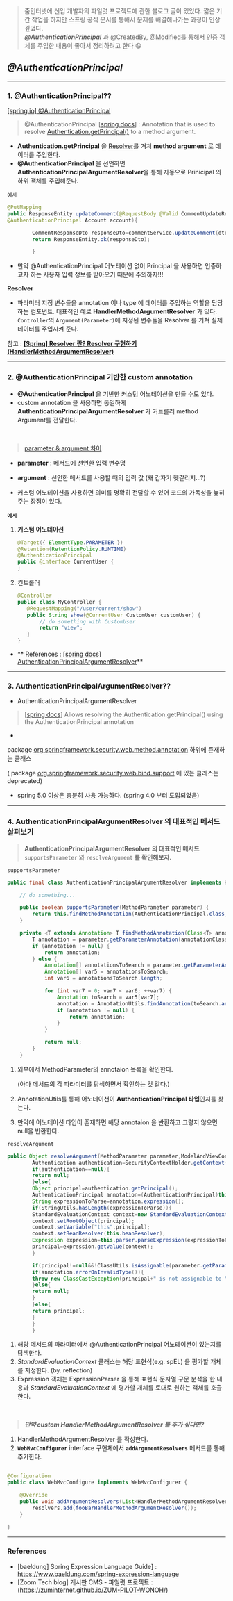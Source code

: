 > 줌인터넷에 신입 개발자의 파일럿 프로젝트에 관한 블로그 글이 있었다.
> 짧은 기간 작업을 하지만 스프링 공식 문서를 통해서 문제를 해결해나가는 과정이 인상 깊었다.  
> ***@AuthenticationPrincipal*** 과 @CreatedBy, @Modified를 통해서 인증 객체를 주입한 내용이 좋아서 정리하려고 한다 😃

## ***@AuthenticationPrincipal***

---

### 1.  **@AuthenticationPrincipal??**

[[spring.io]
@AuthenticationPrincipal](https://docs.spring.io/spring-security/reference/servlet/integrations/mvc.html#mvc-authentication-principal)
> @AuthenticationPrincipal [[spring docs](https://docs.spring.io/spring-security/site/docs/current/api/org/springframework/security/core/annotation/AuthenticationPrincipal.html)] :
> Annotation that is used to
> resolve [Authentication.getPrincipal()](https://docs.spring.io/spring-security/site/docs/current/api/org/springframework/security/core/Authentication.html#getPrincipal())
> to a method argument.

- **Authentication.getPrincipal**
  을 [Resolver](https://www.notion.so/zum-tech-CMS-A-3e8e9fdcfa5a4fe1a7562ec71affd2dd)를 거쳐 **method argument** 로 데이터를
  주입한다.
- **@AuthenticationPrincipal** 을 선언하면 **AuthenticationPrincipalArgumentResolver**을 통해 자동으로 Prinicipal 의 하위 객체를 주입해준다.

`예시`

```java
@PutMapping
public ResponseEntity updateComment(@RequestBody @Valid CommentUpdateRequestDto dto,
@AuthenticationPrincipal Account account){

        CommentResponseDto responseDto=commentService.updateComment(dto,account);
        return ResponseEntity.ok(responseDto);

        }
```

- 만약 @AuthenticationPrincipal 어노테이션 없이 Principal 을 사용하면 인증하고자 하는 사용자 입력 정보를 받아오기 때문에 주의하자!!!

**Resolver**

- 파라미터 지정 변수들을 annotation 이나 type 에 데이터를 주입하는 역할을 담당하는 컴포넌트. 대표적인 예로 **HandlerMethodArgumentResolver** 가
  있다. `Controller`의 `Argument(Parameter)`에 지정된 변수들을 Resolver 를 거쳐 실제 데이터를 주입시켜 준다.

참고 : ****[[Spring] Resolver 란? Resolver 구현하기(HandlerMethodArgumentResolver)](https://velog.io/@gillog/Spring-HandlerMethodArgumentResolver-PathVariable-RequestHeader-RequestParam)****

---

### 2. **@AuthenticationPrincipal 기반한 custom annotation**

- **@AuthenticationPrincipal** 을 기반한 커스텀 어노테이션을 만들 수도 있다.
- custom annotation 을 사용하면 동일하게 **AuthenticationPrincipalArgumentResolver** 가 커트롤러 method Argument를 전달한다.

<br>

> [parameter & argument 차이](http://taewan.kim/tip/argument_parameter/)

- **parameter** : 메서드에 선언한 입력 변수명
- **argument** :  선언한 메서드를 사용할 때의 입력 값 (왜 갑자기 헷갈리지…?)

- 커스텀 어노테이션을 사용하면 의미를 명확히 전달할 수 있어 코드의 가독성을 높혀주는 장점이 있다.

**`예시`**

1. **커스텀 어노테이션**

    ```java
    @Target({ ElementType.PARAMETER })
    @Retention(RetentionPolicy.RUNTIME)
    @AuthenticationPrincipal
    public @interface CurrentUser {
    }
    ```

2. 컨트롤러
    ```java
    @Controller
    public class MyController {
       @RequestMapping("/user/current/show")
       public String show(@CurrentUser CustomUser customUser) {
           // do something with CustomUser
           return "view";
       }
    }
    ```

- **
  References : [[spring docs] AuthenticationPrincipalArgumentResolver](https://docs.spring.io/spring-security/site/docs/current/api/org/springframework/security/web/bind/support/AuthenticationPrincipalArgumentResolver.html)**

---

### 3. **AuthenticationPrincipalArgumentResolver??**

- AuthenticationPrincipalArgumentResolver

> [[spring docs](https://docs.spring.io/spring-security/site/docs/current/api/org/springframework/security/web/method/annotation/AuthenticationPrincipalArgumentResolver.html)]
> Allows resolving the Authentication.getPrincipal() using the AuthenticationPrincipal annotation

-
package [org.springframework.security.web.method.annotation](https://docs.spring.io/spring-security/site/docs/current/api/org/springframework/security/web/method/annotation/package-summary.html)
하위에 존재하는 클래스

(
package [org.springframework.security.web.bind.support](https://docs.spring.io/spring-security/site/docs/current/api/org/springframework/security/web/bind/support/package-summary.html)
에 있는 클래스는 deprecated)

- spring 5.0 이상은 충분히 사용 가능하다. (spring 4.0 부터 도입되었음)

---

### 4. **AuthenticationPrincipalArgumentResolver 의 대표적인 메서드 살펴보기**

> **AuthenticationPrincipalArgumentResolver 의 대표적인 메서드** `supportsParameter` 와 `resolveArgument` **를 확인해보자.**
>

`supportsParameter`

```java
public final class AuthenticationPrincipalArgumentResolver implements HandlerMethodArgumentResolver {

    // do something...

    public boolean supportsParameter(MethodParameter parameter) {
        return this.findMethodAnnotation(AuthenticationPrincipal.class, parameter) != null;
    }

    private <T extends Annotation> T findMethodAnnotation(Class<T> annotationClass, MethodParameter parameter) {
        T annotation = parameter.getParameterAnnotation(annotationClass);
        if (annotation != null) {
            return annotation;
        } else {
            Annotation[] annotationsToSearch = parameter.getParameterAnnotations();
            Annotation[] var5 = annotationsToSearch;
            int var6 = annotationsToSearch.length;

            for (int var7 = 0; var7 < var6; ++var7) {
                Annotation toSearch = var5[var7];
                annotation = AnnotationUtils.findAnnotation(toSearch.annotationType(), annotationClass);
                if (annotation != null) {
                    return annotation;
                }
            }

            return null;
        }
    }
```

1. 외부에서 MethodParameter의 annotaion 목록을 확인한다.

   (아마 메서드의 각 파라미터를 탐색하면서 확인하는 것 같다.)

2. AnnotationUtils를 통해 어노테이션이 **AuthenticationPrincipal 타입**인지를 찾는다.
3. 만약에 어노테이션 타입이 존재하면 해당 annotaion 을 반환하고 그렇지 않으면 null을 반환한다.

`resolveArgument`

```java
public Object resolveArgument(MethodParameter parameter,ModelAndViewContainer mavContainer,NativeWebRequest webRequest,WebDataBinderFactory binderFactory){
        Authentication authentication=SecurityContextHolder.getContext().getAuthentication();
        if(authentication==null){
        return null;
        }else{
        Object principal=authentication.getPrincipal();
        AuthenticationPrincipal annotation=(AuthenticationPrincipal)this.findMethodAnnotation(AuthenticationPrincipal.class,parameter); //(1)
        String expressionToParse=annotation.expression();
        if(StringUtils.hasLength(expressionToParse)){
        StandardEvaluationContext context=new StandardEvaluationContext(); // (2)
        context.setRootObject(principal);
        context.setVariable("this",principal);
        context.setBeanResolver(this.beanResolver);
        Expression expression=this.parser.parseExpression(expressionToParse); // (3)
        principal=expression.getValue(context);
        }

        if(principal!=null&&!ClassUtils.isAssignable(parameter.getParameterType(),principal.getClass())){
        if(annotation.errorOnInvalidType()){
        throw new ClassCastException(principal+" is not assignable to "+parameter.getParameterType());
        }else{
        return null;
        }
        }else{
        return principal;
        }
        }
        }
```

1. 해당 메서드의 파라미터에서 @AuthenticationPrincipal 어노테이션이 있는지를 탐색한다.
2. *StandardEvaluationContext* 클래스는 해당 표현식(e.g. spEL) 을 평가할 개체를 지정한다. (by. reflection)
3. Expression 객체는 ExpressionParser 을 통해 표현식 문자열 구문 분석을 한 내용과 *StandardEvaluationContext* 에 평가할 개체를 토대로 원하는 객체를 호출한다.

<br>

> ***만약 custom HandlerMethodArgumentResolver 를 추가 싶다면?***
>

1. HandlerMethodArgumentResolver 를 작성한다.
2. **`WebMvcConfigurer`** interface 구현체에서 **`addArgumentResolvers`** 메서드를 통해 추가한다.

```java

@Configuration
public class WebMvcConfigure implements WebMvcConfigurer {

    @Override
    public void addArgumentResolvers(List<HandlerMethodArgumentResolver> resolvers) {
        resolvers.add(fooBarHandlerMethodArgumentResolver());
    }

}
```

---

### References

- [baeldung] Spring Expression Language Guide] : https://www.baeldung.com/spring-expression-language
- [Zoom Tech blog] 게시판 CMS - 파일럿 프로젝트 : (https://zuminternet.github.io/ZUM-PILOT-WONOH/)
